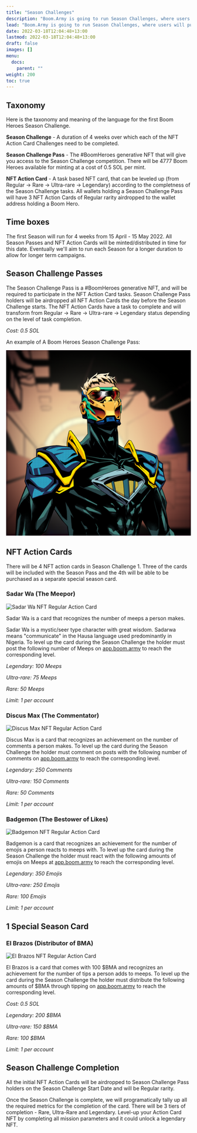 ```yaml
---
title: "Season Challenges"
description: "Boom.Army is going to run Season Challenges, where users will purchase a #BoomHeroes Season Challenge Pass NFT to participate."
lead: "Boom.Army is going to run Season Challenges, where users will purchase a #BoomHeroes Season Challenge Pass NFT to participate. The Season Challenge Pass will come with several airdropped NFT Action Cards, that are able to be leveled up by completing tasks on the Boom.Army platform."
date: 2022-03-18T12:04:48+13:00
lastmod: 2022-03-18T12:04:48+13:00
draft: false
images: []
menu:
  docs:
    parent: ""
weight: 200
toc: true
---
```

## Taxonomy

Here is the taxonomy and meaning of the language for the first Boom Heroes Season Challenge.

**Season Challenge** - A duration of 4 weeks over which each of the NFT Action Card Challenges need to be completed.

**Season Challenge Pass** - The #BoomHeroes generative NFT that will give you access to the Season Challenge competition. There will be 4777 Boom Heroes available for minting at a cost of 0.5 SOL per mint.

**NFT Action Card** - A task based NFT card, that can be leveled up (from Regular -> Rare -> Ultra-rare -> Legendary) according to the completness of the Season Challenge tasks. All wallets holding a Season Challenge Pass will have 3 NFT Action Cards of Regular rarity airdropped to the wallet address holding a Boom Hero.

## Time boxes

The first Season will run for 4 weeks from 15 April - 15 May 2022. All Season Passes and NFT Action Cards will be minted/distributed in time for this date. Eventually we&#39;ll aim to run each Season for a longer duration to allow for longer term campaigns.

## Season Challenge Passes

The Season Challenge Pass is a #BoomHeroes generative NFT, and will be required to participate in the NFT Action Card tasks. Season Challenge Pass holders will be airdropped all NFT Action Cards the day before the Season Challenge starts. The NFT Action Cards have a task to complete and will transform from Regular -> Rare -> Ultra-rare -> Legendary status depending on the level of task completion.

_Cost: 0.5 SOL_

An example of A Boom Heroes Season Challenge Pass:

![Boom Heroes Season Challenge Pass](soldier.png "Season Challenge Pass")

## NFT Action Cards

There will be 4 NFT action cards in Season Challenge 1. Three of the cards will be included with the Season Pass and the 4th will be able to be purchased as a separate special season card.

### Sadar Wa (The Meepor)

![Sadar Wa NFT Regular Action Card](SadarWaDone.jpg "Sadar Wa NFT Regular Action Card")

Sadar Wa is a card that recognizes the number of meeps a person makes.

Sadar Wa is a mystic/seer type character with great wisdom. Sadarwa means &quot;communicate&quot; in the Hausa language used predominantly in Nigeria. To level up the card during the Season Challenge the holder must post the following number of Meeps on [app.boom.army](https://app.boom.army) to reach the corresponding level.

_Legendary: 100 Meeps_

_Ultra-rare: 75 Meeps_

_Rare: 50 Meeps_

_Limit: 1 per account_

### Discus Max (The Commentator)

![Discus Max NFT Regular Action Card](DiscusMaxDone.jpg "Discus Max NFT Regular Action Card")

Discus Max is a card that recognizes an achievement on the number of comments a person makes. To level up the card during the Season Challenge the holder must comment on posts with the following number of comments on [app.boom.army](https://app.boom.army) to reach the corresponding level.

_Legendary: 250 Comments_

_Ultra-rare: 150 Comments_

_Rare: 50 Comments_

_Limit: 1 per account_

### Badgemon (The Bestower of Likes)

![Badgemon NFT Regular Action Card](BadgemonDone.jpg "Badgemon NFT Regular Action Card")

Badgemon is a card that recognizes an achievement for the number of emojis a person reacts to meeps with. To level up the card during the Season Challenge the holder must react with the following amounts of emojis on Meeps at [app.boom.army](https://app.boom.army) to reach the corresponding level.

_Legendary: 350 Emojis_

_Ultra-rare: 250 Emojis_

_Rare: 100 Emojis_

_Limit: 1 per account_

## 1 Special Season Card

### El Brazos (Distributor of BMA)

![El Brazos NFT Regular Action Card](TheDistributorRevised.jpg "El Brazos NFT Regular Action Card")

El Brazos is a card that comes with 100 $BMA and recognizes an achievement for the number of tips a person adds to meeps. To level up the card during the Season Challenge the holder must distribute the following amounts of $BMA through tipping on [app.boom.army](https://app.boom.army) to reach the corresponding level.

_Cost: 0.5 SOL_

_Legendary: 200 $BMA_

_Ultra-rare: 150 $BMA_

_Rare: 100 $BMA_

_Limit: 1 per account_

## Season Challenge Completion

All the initial NFT Action Cards will be airdropped to Season Challenge Pass holders on the Season Challenge Start Date and will be Regular rarity.

Once the Season Challenge is complete, we will programatically tally up all the required metrics for the completion of the card. There will be 3 tiers of completion - Rare, Ultra-Rare and Legendary. Level-up your Action Card NFT by completing all mission parameters and it could unlock a legendary NFT.
